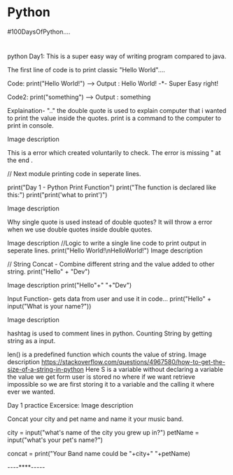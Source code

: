 # Python

#100DaysOfPython....
#
python
Day1:
This is a super easy way of writing program compared to java.

The first line of code is to print classic "Hello World"....

Code:
print("Hello World!") --> Output : Hello World!
-*-
Super Easy right!

Code2:
print("something") --> Output : something

Explaination- ".." the double quote is used to explain computer that i wanted to print the value inside the quotes.
print is a command to the computer to print in console.

Image description

This is a error which created voluntarily to check.
The error is missing " at the end .

// Next module printing code in seperate lines.

print("Day 1 - Python Print Function")
print("The function is declared like this:")
print("print('what to print')")

Image description

Why single quote is used instead of double quotes?
It will throw a error when we use double quotes inside double quotes.

Image description
//Logic to write a single line code to print output in seperate lines.
print("Hello World!\nHelloWorld!")
Image description

// String Concat - Combine different string and the value added to other string.
print("Hello" + "Dev")

Image description
print("Hello"+" "+"Dev")

Input Function-
gets data from user and use it in code...
print("Hello" + input("What is your name?"))

Image description

hashtag is used to comment lines in python.
Counting String by getting string as a input.

len() is a predefined function which counts the value of string.
Image description
https://stackoverflow.com/questions/4967580/how-to-get-the-size-of-a-string-in-python
Here S is a variable without declaring a variable the value we get form user is stored no where if we want retrieve impossible so we are first storing it to a variable and the calling it where ever we wanted.

Day 1 practice Excersice:
Image description

Concat your city and pet name and name it your music band.

city = input("what's name of the city you grew up in?")
petName = input("what's your pet's name?")

concat = print("Your Band name could be "+city+" "+petName)

----****-----

